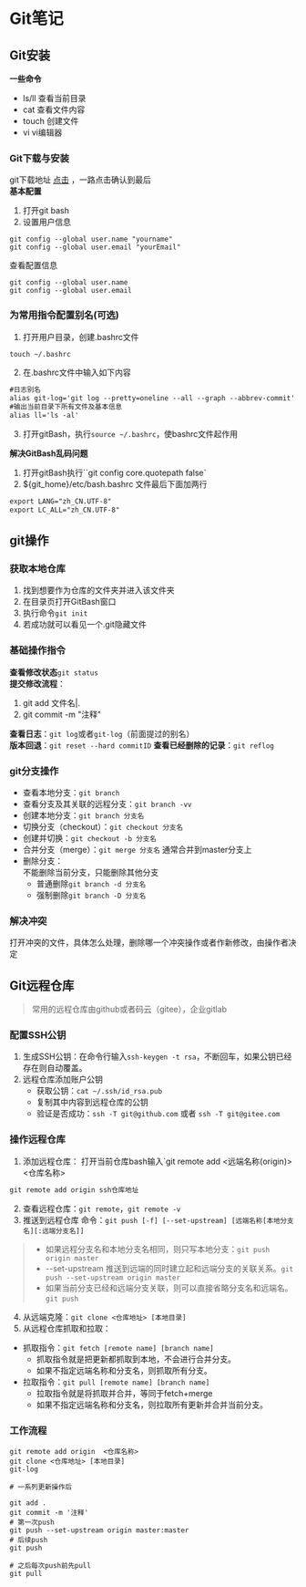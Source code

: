 # Git笔记
## Git安装
**一些命令**  
* ls/ll 查看当前目录
* cat 查看文件内容
* touch 创建文件
* vi   vi编辑器

### Git下载与安装
git下载地址 [点击](https://git-scm.com/book/zh/v2/%E8%B5%B7%E6%AD%A5-%E5%AE%89%E8%A3%85-Git)
，一路点击确认到最后  
**基本配置**
1. 打开git bash
2. 设置用户信息
```git
git config --global user.name "yourname"
git config --global user.email "yourEmail"
```
查看配置信息
```git
git config --global user.name
git config --global user.email
```

### 为常用指令配置别名(可选)
1. 打开用户目录，创建.bashrc文件
```markdown
touch ~/.bashrc
```
2. 在.bashrc文件中输入如下内容
```markdown
#日志别名
alias git-log='git log --pretty=oneline --all --graph --abbrev-commit'
#输出当前目录下所有文件及基本信息
alias ll='ls -al'
```
3. 打开gitBash，执行`source ~/.bashrc`，使bashrc文件起作用

**解决GitBash乱码问题**
1. 打开gitBash执行``git config core.quotepath false`
2. ${git_home}/etc/bash.bashrc 文件最后下面加两行
```markdown
export LANG="zh_CN.UTF-8"
export LC_ALL="zh_CN.UTF-8"
```

## git操作
### 获取本地仓库
1. 找到想要作为仓库的文件夹并进入该文件夹
2. 在目录页打开GitBash窗口
3. 执行命令`git init`
4. 若成功就可以看见一个.git隐藏文件

### 基础操作指令
**查看修改状态**`git status`  
**提交修改流程**：
1. git add 文件名|.
2. git commit -m "注释"  

**查看日志**：`git log`或者`git-log`（前面提过的别名）  
**版本回退**：`git reset --hard commitID`
**查看已经删除的记录**：`git reflog`  

### git分支操作
* 查看本地分支：`git branch`
* 查看分支及其关联的远程分支：`git branch -vv`
* 创建本地分支：`git branch 分支名`
* 切换分支（checkout）：`git checkout 分支名`
* 创建并切换：`git checkout -b 分支名`
* 合并分支（merge）：`git merge 分支名`   通常合并到master分支上
* 删除分支：  
不能删除当前分支，只能删除其他分支
    * 普通删除`git branch -d 分支名`
    * 强制删除`git branch -D 分支名`

### 解决冲突
打开冲突的文件，具体怎么处理，删除哪一个冲突操作或者作新修改，由操作者决定

## Git远程仓库
> 常用的远程仓库由github或者码云（gitee），企业gitlab
### 配置SSH公钥
1. 生成SSH公钥：在命令行输入`ssh-keygen -t rsa`，不断回车，如果公钥已经存在则自动覆盖。
2. 远程仓库添加账户公钥
    * 获取公钥：`cat ~/.ssh/id_rsa.pub`
    * 复制其中内容到远程仓库的公钥
    * 验证是否成功：`ssh -T git@github.com` 或者 `ssh -T git@gitee.com`
### 操作远程仓库
1. 添加远程仓库：
打开当前仓库bash输入`git remote add <远端名称(origin)> <仓库名称>  
```markdown
git remote add origin ssh仓库地址
```
2. 查看远程仓库：`git remote`，`git remote -v`
3. 推送到远程仓库
命令：`git push [-f] [--set-upstream] [远端名称[本地分支名][:远端分支名]]`
> * 如果远程分支名和本地分支名相同，则只写本地分支：`git push origin master`
> * --set-upstream 推送到远端的同时建立起和远端分支的关联关系。`git push --set-upstream origin master`
> * 如果当前分支已经和远端分支关联，则可以直接省略分支名和远端名。`git push`

4. 从远端克隆：`git clone <仓库地址> [本地目录]`
5. 从远程仓库抓取和拉取：
* 抓取指令：`git fetch [remote name] [branch name]`
    - 抓取指令就是把更新都抓取到本地，不会进行合并分支。
    - 如果不指定远端名称和分支名，则抓取所有分支。
* 拉取指令：`git pull [remote name] [branch name]`
    - 拉取指令就是将抓取并合并，等同于fetch+merge
    - 如果不指定远端名称和分支名，则拉取所有更新并合并当前分支。

### 工作流程
```
git remote add origin  <仓库名称>
git clone <仓库地址> [本地目录]
git-log

# 一系列更新操作后

git add .
git commit -m '注释'
# 第一次push
git push --set-upstream origin master:master
# 后续push
git push

# 之后每次push前先pull
git pull

```